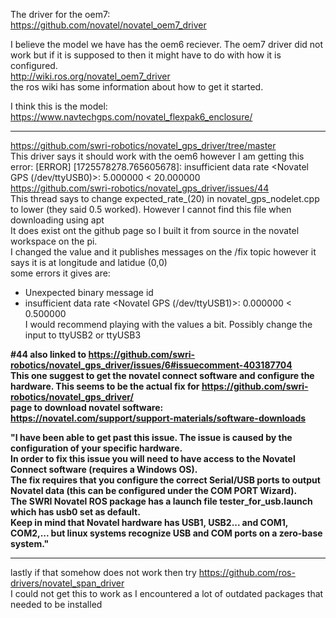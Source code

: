 
The driver for the oem7:  
https://github.com/novatel/novatel_oem7_driver   
  
I believe the model we have has the oem6 reciever. The oem7 driver did not work but if it is supposed to then it might have to do with how it is configured.  
http://wiki.ros.org/novatel_oem7_driver  
the ros wiki has some information about how to get it started.  
  
I think this is the model:  
https://www.navtechgps.com/novatel_flexpak6_enclosure/  
  
  
  
  
____________________________________________________________________________________________________________________________________________  
https://github.com/swri-robotics/novatel_gps_driver/tree/master  
This driver says it should work with the oem6 however I am getting this error: [ERROR] [1725578278.765605678]: insufficient data rate <Novatel GPS (/dev/ttyUSB0)>: 5.000000 < 20.000000  
https://github.com/swri-robotics/novatel_gps_driver/issues/44  
This thread says to change expected_rate_(20) in novatel_gps_nodelet.cpp to lower (they said 0.5 worked). However I cannot find this file when downloading using apt  
It does exist ont the github page so I built it from source in the novatel workspace on the pi.  
I changed the value and it publishes messages on the /fix topic however it says it is at longitude and latidue (0,0)  
some errors it gives are:  
- Unexpected binary message id  
- insufficient data rate <Novatel GPS (/dev/ttyUSB1)>: 0.000000 < 0.500000  
I would recommend playing with the values a bit. Possibly change the input to ttyUSB2 or ttyUSB3

**#44 also linked to https://github.com/swri-robotics/novatel_gps_driver/issues/6#issuecomment-403187704                                      
This one suggest to get the novatel connect software and configure the hardware. This seems to be the actual fix for https://github.com/swri-robotics/novatel_gps_driver/                             
page to download novatel software: https://novatel.com/support/support-materials/software-downloads**                                                                              
                                                                                                                                              
**"I have been able to get past this issue. The issue is caused by the configuration of your specific hardware.                                  
In order to fix this issue you will need to have access to the Novatel Connect software (requires a Windows OS).                              
The fix requires that you configure the correct Serial/USB ports to output Novatel data (this can be configured under the COM PORT Wizard).   
The SWRI Novatel ROS package has a launch file tester_for_usb.launch which has usb0 set as default.                                           
Keep in mind that Novatel hardware has USB1, USB2... and COM1, COM2,... but linux systems recognize USB and COM ports on a zero-base system."**
____________________________________________________________________________________________________________________________________________  
  
  
  
  
  
  
lastly if that somehow does not work then try https://github.com/ros-drivers/novatel_span_driver  
I could not get this to work as I encountered a lot of outdated packages that needed to be installed  
